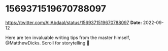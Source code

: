# 1569371519670788097
https://twitter.com/AliAbdaal/status/1569371519670788097
**Date:** 2022-09-12

Here are ten invaluable writing tips from the master himself, @MatthewDicks. Scroll for storytelling 📖
